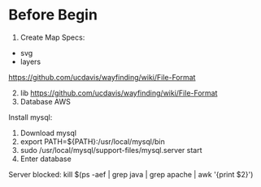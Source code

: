 # Before Begin


1. Create Map
 Specs: 
 - svg
 - layers
 
 https://github.com/ucdavis/wayfinding/wiki/File-Format
 
2. lib
https://github.com/ucdavis/wayfinding/wiki/File-Format
3. Database
AWS

Install mysql:
1. Download mysql
2. export PATH=${PATH}:/usr/local/mysql/bin
3. sudo /usr/local/mysql/support-files/mysql.server start 
4. Enter database


Server blocked:
kill $(ps -aef | grep java | grep apache | awk '{print $2}')
